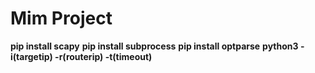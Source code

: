 # Mim Project
**pip install scapy**
**pip install subprocess**
**pip install optparse**
**python3 -i(targetip) -r(routerip) -t(timeout)**
